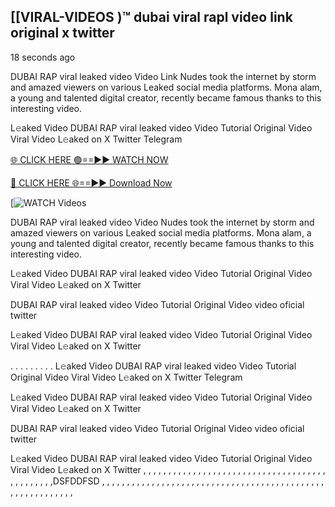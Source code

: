 ## [[VIRAL-VIDEOS )™ dubai viral rapl video link original x twitter

18 seconds ago

DUBAI RAP viral leaked video Video Link Nudes took the internet by storm and amazed viewers on various Leaked social media platforms. Mona alam, a young and talented digital creator, recently became famous thanks to this interesting video.

L𝚎aked Video DUBAI RAP viral leaked video Video Tutorial Original Video Viral Video L𝚎aked on X Twitter Telegram


[🌐 CLICK HERE 🟢==►► WATCH NOW](https://cutt.ly/te57wshS)

[🔴 CLICK HERE 🌐==►► Download Now](https://cutt.ly/te57wshS)

[![WATCH Videos](https://cutt.ly/te57wshS)


DUBAI RAP viral leaked video Video Nudes took the internet by storm and amazed viewers on various Leaked social media platforms. Mona alam, a young and talented digital creator, recently became famous thanks to this interesting video.

L𝚎aked Video DUBAI RAP viral leaked video Video Tutorial Original Video Viral Video L𝚎aked on X Twitter

DUBAI RAP viral leaked video Video Tutorial Original Video video oficial twitter

L𝚎aked Video DUBAI RAP viral leaked video Video Tutorial Original Video Viral Video L𝚎aked on X Twitter

. . . . . . . . . L𝚎aked Video DUBAI RAP viral leaked video Video Tutorial Original Video Viral Video L𝚎aked on X Twitter Telegram

L𝚎aked Video DUBAI RAP viral leaked video Video Tutorial Original Video Viral Video L𝚎aked on X Twitter

DUBAI RAP viral leaked video Video Tutorial Original Video video oficial twitter

L𝚎aked Video DUBAI RAP viral leaked video Video Tutorial Original Video Viral Video L𝚎aked on X Twitter , , , , , , , , , , , , , , , , , , , , , , , , , , , , , , , , , , , , , , , ,
,
,
,
,
,
,DSFDDFSD
,
,
,
,
,
,
,
,
,
,
,
,
,
,
,
,
,
,
,
,
,
,
,
,
,
,
,
,
,
,
,
,
,
,
,
,
,
,
,
,
,
,
,
,
,
,
,
,
,
,
,
,
,
,
,
,
,
,